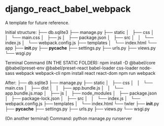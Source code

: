 # django_react_babel_webpack
A template for future reference. 

Initial structure:
├── db.sqlite3
├── manage.py
├── static
│   ├── css
│   │   └── main.css
│   ├── js
│   ├── package.json
│   ├── src
│   │   └── index.js
│   └── webpack.config.js
├── templates
│   └── index.html
└── app
    ├── __init__.py
    ├── __pycache__
    ├── settings.py
    ├── urls.py
    ├── views.py
    └── wsgi.py


Terminal Command (IN THE STATIC FOLDER):
npm install -D @babel/core @babel/preset-env @babel/preset-react babel-loader css-loader node-sass webpack webpack-cli 
npm install react react-dom
npm run webpack

After:
├── db.sqlite3
├── manage.py
├── static
│   ├── css
│   │   └── main.css
│   ├── dist
│   │   ├── app.bundle.js
│   │   └── app.bundle.js.map
│   ├── js
│   ├── node_modules
│   ├── package.json
│   ├── package-lock.json
│   ├── src
│   │   └── index.js
│   └── webpack.config.js
├── templates
│   └── index.html
└── twler
    ├── __init__.py
    ├── __pycache__
    ├── settings.py
    ├── urls.py
    ├── views.py
    └── wsgi.py
    
(On another terminal) Command: 
python manage.py runserver
